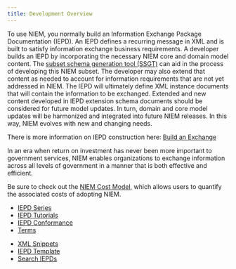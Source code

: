 ```yaml
---
title: Development Overview
---
```


To use NIEM, you normally build an Information Exchange Package Documentation (IEPD). An IEPD defines a recurring message in XML and is built to satisfy information exchange business requirements. A developer builds an IEPD by incorporating the necessary NIEM core and domain model content. The [subset schema generation tool (SSGT)](https://tools.niem.gov/niemtools/ssgt/index.iepd) can aid in the process of developing this NIEM subset. The developer may also extend that content as needed to account for information requirements that are not yet addressed in NIEM. The IEPD will ultimately define XML instance documents that will contain the information to be exchanged. Extended and new content developed in IEPD extension schema documents should be considered for future model updates. In turn, domain and core model updates will be harmonized and integrated into future NIEM releases. In this way, NIEM evolves with new and changing needs.

There is more information on IEPD construction here: [Build an Exchange](https://www.niem.gov/technical/Pages/Build-an-Exchange.aspx)

In an era when return on investment has never been more important to government services, NIEM enables organizations to exchange information across all levels of government in a manner that is both effective and efficient.

Be sure to check out the [NIEM Cost Model](https://niem.gov/aboutniem/roadmap/Pages/cost-model.aspx), which allows users to quantify the associated costs of adopting NIEM.

<div class="col-md-4">
  <ul class="list-fa-icon">
    <li>
      <a href="./iepd-series/">
        <span class="icon fa-stack fa-2x">
          <i class="fa fa-square fa-stack-2x"></i>
          <i class="fa fa-graduation-cap fa-stack-1x"></i>
        </span><span class="content">IEPD Series</span>
      </a>
    </li>
    <li>
      <a href="./iepd-tutorials/">
        <span class="icon fa-stack fa-2x">
          <i class="fa fa-square fa-stack-2x"></i>
          <i class="fa fa-database fa-stack-1x"></i>
        </span><span class="content">IEPD Tutorials</span>
      </a>
    </li>
     <li>
      <a href="./conformance/">
        <span class="icon fa-stack fa-2x">
          <i class="fa fa-square fa-stack-2x"></i>
          <i class="fa fa-gavel fa-stack-1x"></i>
        </span><span class="content">IEPD Conformance</span>
      </a>
    </li>
    <li>
      <a href="./terms/">
        <span class="icon fa-stack fa-2x">
          <i class="fa fa-square fa-stack-2x"></i>
          <i class="fa fa-file-code-o fa-stack-1x"></i>
        </span><span class="content">Terms</span>
      </a>
    </li>
  </ul>
</div>

<div class="col-md-4">
  <ul class="list-fa-icon">
   <li>
      <a href="./reusable-xml-snippets/">
        <span class="icon fa-stack fa-2x">
          <i class="fa fa-square fa-stack-2x"></i>
          <i class="fa fa-database fa-stack-1x"></i>
        </span><span class="content">XML Snippets</span>
      </a>
    </li>
   <li>
      <a href="https://github.com/NIEM/Template-IEPD/">
        <span class="icon fa-stack fa-2x">
          <i class="fa fa-square fa-stack-2x"></i>
          <i class="fa fa-file-code-o fa-stack-1x"></i>
        </span><span class="content">IEPD Template</span>
      </a>
    </li>
      <li>
      <a href="https://github.com/search?q=NIEM+IEPD&utf8=%E2%9C%93">
        <span class="icon fa-stack fa-2x">
          <i class="fa fa-square fa-stack-2x"></i>
          <i class="fa fa-file-text-o fa-stack-1x"></i>
        </span><span class="content">Search IEPDs</span>
      </a>
    </li>
  </ul>
</div>
